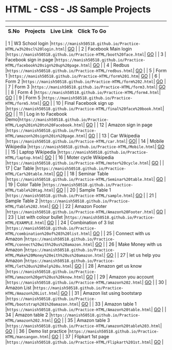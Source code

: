 # HTML - CSS - JS Sample Projects

---

| S.No | Projects | Live Link | Click To Go  |
| ---- | -------- | --------- | ------------ |

| 1 | W3 School login |`` https://manish50518.github.io/Practice-HTML/w3%20scl%20login.html ``| [GO](https://manish50518.github.io/Practice-HTML/w3%20scl%20login.html) |
| 2 | Facebook Main login |`` https://manish50518.github.io/Practice-HTML/boot%20face.html ``| [GO](https://manish50518.github.io/Practice-HTML/boot%20face.html) |
| 3 | Facebook sign in page |`` https://manish50518.github.io/Practice-HTML/facebook%20sign%20up%20page.html ``| [GO](https://manish50518.github.io/Practice-HTML/facebook%20sign%20up%20page.html) |
| 4 | Redbus |`` https://manish50518.github.io/Practice-HTML/redbus.html ``| [GO](https://manish50518.github.io/Practice-HTML/redbus.html) |
| 5 | Form 1 |`` https://manish50518.github.io/Practice-HTML/form%201.htm ``| [GO](https://manish50518.github.io/Practice-HTML/form%201.html) |
| 6 | Form 2 |`` https://manish50518.github.io/Practice-HTML/form%202.html ``| [GO](https://manish50518.github.io/Practice-HTML/form%202.html) |
| 7 | Form 3 |`` https://manish50518.github.io/Practice-HTML/form3.html ``| [GO](https://manish50518.github.io/Practice-HTML/form3.html) |
| 8 | Form 4 |`` https://manish50518.github.io/Practice-HTML/form4.html ``| [GO](https://manish50518.github.io/Practice-HTML/form4.html) |
| 9 | Form 5 |`` https://manish50518.github.io/Practice-HTML/form5.html ``| [GO](https://manish50518.github.io/Practice-HTML/form5.html) |
| 10 | Final Facebook sign up |`` https://manish50518.github.io/Practice-HTML/final%20face%20book.html ``| [GO](https://manish50518.github.io/Practice-HTML/final%20face%20book.html) |
| 11 | Log in to Facebook Demo|`` https://manish50518.github.io/Practice-HTML/Log%20in%20to%20Facebook.html ``| [GO](https://manish50518.github.io/Practice-HTML/Log%20in%20to%20Facebook.html) |
| 12 | Amazon sign in page |`` https://manish50518.github.io/Practice-HTML/amazon%20sign%20in%20page.html ``| [GO](https://manish50518.github.io/Practice-HTML/amazon%20sign%20in%20page.html) |
| 13 | Car Wikipedia |`` https://manish50518.github.io/Practice-HTML/car.html ``| [GO](https://manish50518.github.io/Practice-HTML/car.html)|
| 14 | Mobile Wikipedia |`` https://manish50518.github.io/Practice-HTML/Mobile.html ``| [GO](https://manish50518.github.io/Practice-HTML/Mobile.html) |
| 15 | Laptop  Wikipedia |`` https://manish50518.github.io/Practice-HTML/laptop.html ``| [GO](https://manish50518.github.io/Practice-HTML/laptop.html) |
| 16 | Moter cycle Wikipedia |`` https://manish50518.github.io/Practice-HTML/moter%20cycle.html ``| [GO](https://manish50518.github.io/Practice-HTML/moter%20cycle.html) |
| 17 | Car Table |`` https://manish50518.github.io/Practice-HTML/Car%20table.html ``| [GO](https://manish50518.github.io/Practice-HTML/Car%20table.html) |
| 18 | Seminar Table |`` https://manish50518.github.io/Practice-HTML/Seminar%20table.html ``| [GO](https://manish50518.github.io/Practice-HTML/Seminar%20table.html) |
| 19 | Color Table |`` https://manish50518.github.io/Practice-HTML/table%20tag.html ``| [GO](https://manish50518.github.io/Practice-HTML/table%20tag.html) |
| 20 | Sample Table 1 |`` https://manish50518.github.io/Practice-HTML/sample.html ``| [GO](https://manish50518.github.io/Practice-HTML/sample.html) |
| 21 | Sample Table 2 |`` https://manish50518.github.io/Practice-HTML/Table%202.html ``| [GO](https://manish50518.github.io/Practice-HTML/Table%202.html) |
| 22 | Amazon Footer |`` https://manish50518.github.io/Practice-HTML/Amazon%20Footer.html ``| [GO](https://manish50518.github.io/Practice-HTML/Amazon%20Footer.html) |
| 23 | List with colour bullet |`` https://manish50518.github.io/Practice-HTML/EXAMPLE.html ``| [GO](https://manish50518.github.io/Practice-HTML/EXAMPLE.html) |
| 24 | Combination of 3 list |`` https://manish50518.github.io/Practice-HTML/combination%20of%203%20list.html ``| [GO](https://manish50518.github.io/Practice-HTML/combination%20of%203%20list.html) |
| 25 | Connect with us Amazon |`` https://manish50518.github.io/Practice-HTML/connect%20with%20us%20amazon.html ``| [GO](https://manish50518.github.io/Practice-HTML/connect%20with%20us%20amazon.html) |
| 26 | Make Money with us Amazon |`` https://manish50518.github.io/Practice-HTML/Make%20Money%20eith%20us%20amazon.html ``| [GO](https://manish50518.github.io/Practice-HTML/Make%20Money%20eith%20us%20amazon.html) |
| 27 | let us help you Amazon |`` https://manish50518.github.io/Practice-HTML/let%20us%20help%20u.html ``| [GO](https://manish50518.github.io/Practice-HTML/let%20us%20help%20u.html) |
| 28 | Amazon get us know |`` https://manish50518.github.io/Practice-HTML/amazon%20get%20us%20know.html ``| [GO](https://manish50518.github.io/Practice-HTML/amazon%20get%20us%20know.html) |
| 29 | Amazon you account |`` https://manish50518.github.io/Practice-HTML/amazon%202.html ``| [GO](https://manish50518.github.io/Practice-HTML/amazon%202.html) |
| 30 | Amazon List |`` https://manish50518.github.io/Practice-HTML/Amazon%20List.html ``| [GO](https://manish50518.github.io/Practice-HTML/Amazon%20List.html) |
| 31 | Amazon list using bootstarp |`` https://manish50518.github.io/Practice-HTML/bootstrap%201%20amazon.html ``| [GO](https://manish50518.github.io/Practice-HTML/bootstrap%201%20amazon.html) |
| 33 | Amazon table 1 |`` https://manish50518.github.io/Practice-HTML/Amazon%20table.html ``| [GO](https://manish50518.github.io/Practice-HTML/Amazon%20table.html) |
| 34 | Amazon table 2 |`` https://manish50518.github.io/Practice-HTML/amazon%202.html ``| [GO](https://manish50518.github.io/Practice-HTML/amazon%202.html) |
| 35 | Amazon table 3 |`` https://manish50518.github.io/Practice-HTML/amazon%20table%203.html ``| [GO](https://manish50518.github.io/Practice-HTML/amazon%20table%203.html) |
| 36 | Demo list practice |`` https://manish50518.github.io/Practice-HTML/mansangon.html ``| [GO](https://manish50518.github.io/Practice-HTML/mansangon.html) |
| 37 | Flipkart 1st page |`` https://manish50518.github.io/Practice-HTML/Flipkart%201st.html ``| [GO](https://manish50518.github.io/Practice-HTML/Flipkart%201st.html) |




